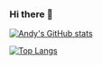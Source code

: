### Hi there 👋

<!--
**Andy-Donegan/Andy-Donegan** is a ✨ _special_ ✨ repository because its `README.md` (this file) appears on your GitHub profile.

Here are some ideas to get you started:

- 🔭 I’m currently working on ...
- 🌱 I’m currently learning ...
- 👯 I’m looking to collaborate on ...
- 🤔 I’m looking for help with ...
- 💬 Ask me about ...
- 📫 How to reach me: ...
- 😄 Pronouns: ...
- ⚡ Fun fact: ...
-->

[![Andy's GitHub stats](https://github-readme-stats.vercel.app/api?username=andy-donegan)](https://github.com/andy-donegan/github-readme-stats)

[![Top Langs](https://github-readme-stats.vercel.app/api/top-langs/?username=andy-donegan&langs_count=8)](https://github.com/andy-donegan/github-readme-stats)

